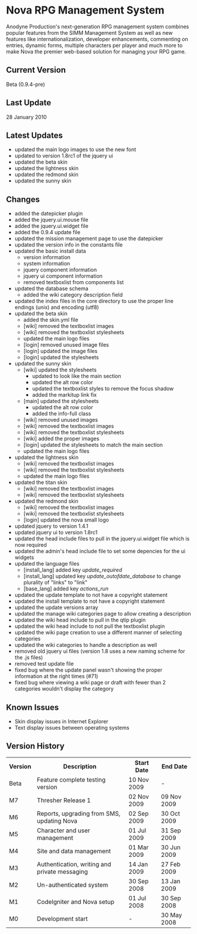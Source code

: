 Nova RPG Management System
==========================
Anodyne Production's next-generation RPG management system combines popular features from the SIMM Management System as well as new features like internationalization, developer enhancements, commenting on entries, dynamic forms, multiple characters per player and much more to make Nova the premier web-based solution for managing your RPG game.

Current Version
---------------
Beta (0.9.4-pre)

Last Update
-----------
28 January 2010

Latest Updates
--------------
* updated the main logo images to use the new font
* updated to version 1.8rc1 of the jquery ui
* updated the beta skin
* updated the lightness skin
* updated the redmond skin
* updated the sunny skin

Changes
-------
* added the datepicker plugin
* added the jquery.ui.mouse file
* added the jquery.ui.widget file
* added the 0.9.4 update file
* updated the mission management page to use the datepicker
* updated the version info in the constants file
* updated the basic install data
    * version information
    * system information
    * jquery component information
    * jquery ui component information
    * removed textboxlist from components list
* updated the database schema
    * added the wiki category description field
* updated the index files in the core directory to use the proper line endings (unix) and encoding (utf8)
* updated the beta skin
    * added the skin.yml file
    * [wiki] removed the textboxlist images
    * [wiki] removed the textboxlist stylesheets
    * updated the main logo files
    * [login] removed unused image files
    * [login] updated the image files
    * [login] updated the stylesheets
* updated the sunny skin
    * [wiki] updated the stylesheets
        * updated to look like the main section
        * updated the alt row color
        * updated the textboxlist styles to remove the focus shadow
        * added the markitup link fix
    * [main] updated the stylesheets
        * updated the alt row color
        * added the info-full class
    * [wiki] removed unused images
    * [wiki] removed the textboxlist images
    * [wiki] removed the textboxlist stylesheets
    * [wiki] added the proper images
    * [login] updated the stylesheets to match the main section
    * updated the main logo files
* updated the lightness skin
	* [wiki] removed the textboxlist images
    * [wiki] removed the textboxlist stylesheets
    * updated the main logo files
* updated the titan skin
	* [wiki] removed the textboxlist images
    * [wiki] removed the textboxlist stylesheets
* updated the redmond skin
	* [wiki] removed the textboxlist images
    * [wiki] removed the textboxlist stylesheets
    * [login] updated the nova small logo
* updated jquery to version 1.4.1
* updated jquery ui to version 1.8rc1
* updated the head include files to pull in the jquery.ui.widget file which is now required
* updated the admin's head include file to set some depencies for the ui widgets
* updated the language files
    * [install\_lang] added key _update\_required_
    * [install\_lang] updated key _update\_outofdate\_database_ to change plurality of "links" to "link"
    * [base\_lang] added key _actions\_run_
* updated the update template to not have a copyright statement
* updated the install template to not have a copyright statement
* updated the update versions array
* updated the manage wiki categories page to allow creating a description
* updated the wiki head include to pull in the qtip plugin
* updated the wiki head include to not pull the textboxlist plugin
* updated the wiki page creation to use a different manner of selecting categories
* updated the wiki categories to handle a description as well
* removed old jquery ui files (version 1.8 uses a new naming scheme for the .js files)
* removed test update file
* fixed bug where the update panel wasn't showing the proper information at the right times (#71)
* fixed bug where viewing a wiki page or draft with fewer than 2 categories wouldn't display the category

Known Issues
------------
* Skin display issues in Internet Explorer
* Text display issues between operating systems

Version History
---------------
<table>
	<tr>
		<th>Version</th><th>Description</th><th>Start Date</th><th>End Date</th>
	</tr>
	<tr>
		<td>Beta</td><td>Feature complete testing version</td><td>10 Nov 2009</td><td>-</td>
	</tr>
	<tr>
		<td>M7</td><td>Thresher Release 1</td><td>02 Nov 2009</td><td>09 Nov 2009</td>
	</tr>
	<tr>
		<td>M6</td><td>Reports, upgrading from SMS, updating Nova</td><td>02 Sep 2009</td><td>30 Oct 2009</td>
	</tr>
	<tr>
		<td>M5</td><td>Character and user management</td><td>01 Jul 2009</td><td>31 Sep 2009</td>
	</tr>
	<tr>
		<td>M4</td><td>Site and data management</td><td>01 Mar 2009</td><td>30 Jun 2009</td>
	</tr>
	<tr>
		<td>M3</td><td>Authentication, writing and private messaging</td><td>14 Jan 2009</td><td>27 Feb 2009</td>
	</tr>
	<tr>
		<td>M2</td><td>Un-authenticated system</td><td>30 Sep 2008</td><td>13 Jan 2009</td>
	</tr>
	<tr>
		<td>M1</td><td>CodeIgniter and Nova setup</td><td>01 Jul 2008</td><td>30 Sep 2008</td>
	</tr>
	<tr>
		<td>M0</td><td>Development start</td><td>-</td><td>30 May 2008</td>
	</tr>
</table>